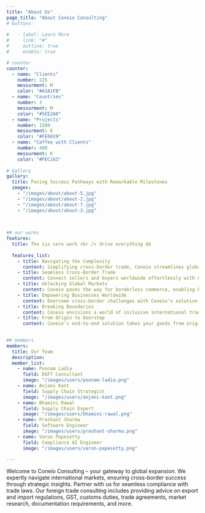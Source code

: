 ```yaml
---
title: "About Us"
page_title: "About Coneio Consulting"
# buttons:
  
#   - label: Learn More
#     link: "#"
#     outline: true
#     enable: true

# counter
counter:
  - name: "Clients"
    number: 225
    messurment: M
    color: "#A3A1FB"
  - name: "Countries"
    number: 3
    messurment: M
    color: "#5EE2A0"
  - name: "Projects"
    number: 1500
    messurment: K
    color: "#FE6019"
  - name: "Coffee with Clients"
    number: 400
    messurment: K
    color: "#FEC163"
    
# Gallery
gallery:
  title: Paving Success Pathways with Remarkable Milestones
  images:
    - "/images/about/about-5.jpg"
    - "/images/about/about-2.jpg"
    - "/images/about/about-7.jpg"
    - "/images/about/about-3.jpg"
    
    

## our works
features:
  title: The six core work <br /> drive everything do
  
  features_list:
    - title: Navigating the Complexity
      content: Simplifying cross-border trade, Coneio streamlines global commerce by bridging regulatory gaps, empowering businesses to expand their horizons. 
    - title: Seamless Cross-Border Trade
      content: Connect sellers and buyers worldwide effortlessly with Coneio's integrated platform, making international trade a frictionless experience. 
    - title: Unlocking Global Markets
      content: Coneio paves the way for borderless commerce, enabling businesses to access untapped markets and reach customers around the globe. 
    - title: Empowering Businesses Worldwide
      content: Overcome cross-border challenges with Coneio's solution, empowering businesses of all sizes to thrive on the international stage. 
    - title: Breaking Boundaries
      content: Coneio envisions a world of inclusive international trade, where barriers fade, and businesses flourish across borders.
    - title: From Origin to Doorstep
      content: Coneio's end-to-end solution takes your goods from origin to buyer's doorstep, ensuring compliance with regulatory frameworks. 
    

## members
members:
  title: Our Team
  description: 
  member_list:
    - name: Poonam Ladia
      field: DGFT Consultant
      image: "/images/users/poonam-ladia.png"
    - name: Anjani Kant
      field: Supply Chain Strategist  
      image: "/images/users/anjani-kant.png"
    - name: Bhamini Rawal 
      field: Supply Chain Expert
      image: "/images/users/bhamini-rawal.png"
    - name: Prashant Sharma
      field: Software Engineer 
      image: "/images/users/prashant-sharma.png"
    - name: Varun Papesetty
      field: Compliance AI Engineer 
      image: "/images/users/varun-papesetty.png"
   
---
```


Welcome to Coneio Consulting – your gateway to global expansion. We expertly navigate international markets, ensuring cross-border success through strategic insights. Partner with us for seamless compliance with trade laws. Our foreign trade consulting includes providing advice on export and import regulations, GST, customs duties, trade agreements, market research, documentation requirements, and more. 